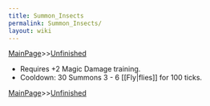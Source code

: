 ```yaml
---
title: Summon_Insects
permalink: Summon_Insects/
layout: wiki
---
```


[MainPage](/keeperrl_wiki/ "wikilink")>>[Unfinished](/keeperrl_wiki/Unfinished "wikilink")



- Requires +2 Magic Damage training.
- Cooldown: 30
Summons 3 - 6 [[Fly|flies]] for 100 ticks.

[MainPage](/keeperrl_wiki/ "wikilink")>>[Unfinished](/keeperrl_wiki/Unfinished "wikilink")

